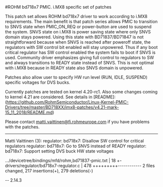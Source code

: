 #ROHM bd718x7 PMIC. i.MX8 specific set of patches

This patch set allows ROHM bd718x7 driver to work according to i.MX8
requirements. The main benefit is that patch series allows PMIC to
transition to SNVS state when PMIC_ON_REQ or power-button are used to
suspend the system. SNVS state on i.MX8 is power saving state where only
SNVS domain stays powered. Using this state with BD71837/BD71847 is not
straightforward because when SNVS is reached after poweroff state, the
regulators with SW control bit enabled will stay unpowered. Thus if any
boot critical regulator has SW control enabled the system fails to boot
if SNVS is used. Community driver emphasizes giving full control to
regulators to SW and always transitions to READY state instead of SNVS.
This is not optimal with i.MX8 because in READY state also SNVS domain
is unpowered.

Patches also allow user to specify HW run level (RUN, IDLE, SUSPEND)
specific voltages for DVS bucks.

Currently patches are tested on kernel 4.20-rc1. Also some changes
coming to kernel 4.21 are considered. See details in 
[README]:(https://github.com/RohmSemiconductor/Linux-Kernel-PMIC-Drivers/tree/master/BD718XX/imx8-patches/v4.21-mark-15_11_2018/README.md)

[patches-4.20]:(https://github.com/RohmSemiconductor/Linux-Kernel-PMIC-Drivers/tree/master/BD718XX/imx8-patches/linux-bd718x7-v4.21-mark-15_11_2018.tar.gz)

Please contact matti.vaittinen@fi.rohmeurope.com if you have problems with the
patches.

---

Matti Vaittinen (3):
  regulator: bd718x7: Disallow SW control for critical regulators
  regulator: bd718x7: Go to SNVS instead of READY
  regulator: bd718x7: Support setting DVS buck HW state voltages

 .../devicetree/bindings/mfd/rohm,bd71837-pmic.txt  |  18 +-
 drivers/regulator/bd718x7-regulator.c              | 478 +++++++++------------
 2 files changed, 217 insertions(+), 279 deletions(-)

-- 
2.14.3

